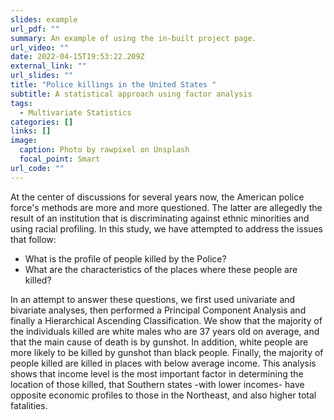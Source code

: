 ```yaml
---
slides: example
url_pdf: ""
summary: An example of using the in-built project page.
url_video: ""
date: 2022-04-15T19:53:22.209Z
external_link: ""
url_slides: ""
title: "Police killings in the United States "
subtitle: A statistical approach using factor analysis
tags:
  - Multivariate Statistics
categories: []
links: []
image:
  caption: Photo by rawpixel on Unsplash
  focal_point: Smart
url_code: ""
---
```

At the center of discussions for several years now, the American police force's methods are more and more questioned. The latter are allegedly the result of an institution that is discriminating against ethnic minorities and using racial profiling.
In this study, we have attempted to address the issues that follow:

* What is the profile of people killed by the Police?
* What are the characteristics of the places where these people are killed?

In an attempt to answer these questions, we first used univariate and bivariate analyses, then performed a Principal Component Analysis and finally a Hierarchical Ascending Classification.
We show that the majority of the individuals killed are white males who are 37 years old on average, and that the main cause of death is by gunshot. In addition, white people are more likely to be killed by gunshot than black people. Finally, the majority of people killed are killed in places with below average income.
This analysis shows that income level is the most important factor in determining the location of those killed, that Southern states -with lower incomes- have opposite economic profiles to those in the Northeast, and also higher total fatalities.